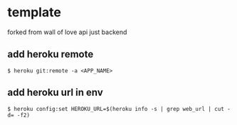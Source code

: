 # template
forked from wall of love api
just backend

## add heroku remote 
`$ heroku git:remote -a <APP_NAME>` 

## add heroku url in env
`$ heroku config:set HEROKU_URL=$(heroku info -s | grep web_url | cut -d= -f2)`
